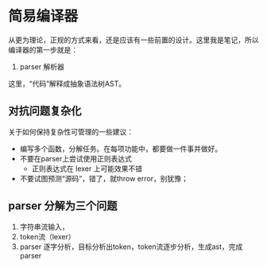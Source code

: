 # 简易编译器
从更为理论，正规的方式来看，还是应该有一些前置的设计。这里我是笔记，所以编译器的第一步就是：
1. parser 解析器

这里，“代码”解释成抽象语法树AST。

## 对抗问题复杂化
关于如何保持复杂性可管理的一些建议：
* 编写多个函数，分解任务。在每项功能中，都要做一件事并做好。
* 不要在parser上尝试使用正则表达式
    * 正则表达式在 lexer 上可能效果不错
* 不要试图预测“源码”，错了，就throw error，别犹豫；

## parser 分解为三个问题
1. 字符串流输入，
2. token流（lexer）
3. parser
逐字分析，目标分析出token，token流逐步分析，生成ast，完成parser